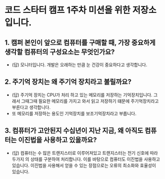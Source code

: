 # 코드 스타터 캠프 1주차 미션을 위한 저장소입니다.

## 1. 캠퍼 본인이 앞으로 컴퓨터를 구매할 때, 가장 중요하게 생각할 컴퓨터의 구성요소는 무엇인가요?
- (답) 모니터입니다. 개발은 오래하는 만큼 눈 건강이 중요하다고 생각합니다.

## 2. 주기억 장치는 왜 주기억 장치라고 불릴까요?
- (답) 주기억 장치는 CPU가 처리 하고 있는 메모리를 저장하는 기억장치입니다. 그래서 그때그때 필요한 메모리를 가지고 와서 읽고 저장하기 떄문에 주기억장치라고 부른다고 생각합니다. 
- 또 메모리를 저장하는 용도인 기억장치를 보조기억장치라고 부릅니다.

## 3. 컴퓨터가 고안된지 수십년이 지난 지금, 왜 아직도 컴퓨터는 이진법을 사용하고 있을까요?
- (답) 컴퓨터는 수 많은 트랜지스터로 이루어져있고 트랜지스터는 전기 신호에 따라 두가지 의 상태를 구분하여 처리합니다. 이를 바탕으로 컴퓨터도 이진법을 사용하고 있습니다. 이진법을 사용해서 얻을 수 있는 장점으로는 오류의 최소화와 효율성이 있습니다. 

